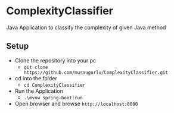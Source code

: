 # ComplexityClassifier
Java Application to classify the complexity of given Java method

## Setup
* Clone the repository into your pc
  * `git clone https://github.com/musaugurlu/ComplexityClassifier.git`
* cd into the folder
  * `cd ComplexityClassifier`
* Run the Application
  * `.\mvnw spring-boot:run`
* Open browser and browse `http://localhost:8080`
